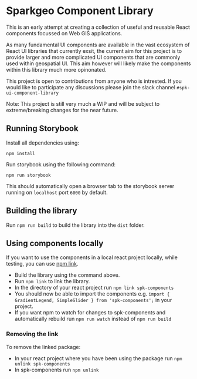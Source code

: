 # Sparkgeo Component Library

This is an early attempt at creating a collection of useful and reusable React components focussed on Web GIS applications. 

As many fundamental UI components are available in the vast ecosystem of React UI libraries that currently exsit, the current aim for this project is to provide larger and more complicated UI components that are commonly used within geospatial UI. This aim however will likely make the components within this library much more opinonated.

This project is open to contributions from anyone who is intrested. If you would like to participate any discussions please join the slack channel `#spk-ui-component-library`

Note: This project is still very much a WIP and will be subject to extreme/breaking changes for the near future.

## Running Storybook

Install all dependencies using:

```npm install```

Run storybook using the following command:

```npm run storybook```

This should automatically open a browser tab to the storybook server running on `localhost` port `6000` by default.

## Building the library

Run `npm run build` to build the library into the `dist` folder.

## Using components locally

If you want to use the components in a local react project locally, while testing, you can use [npm link](https://docs.npmjs.com/cli/v6/commands/npm-link).

- Build the library using the command above.
- Run `npm link` to link the library.
- In the directory of your react project run `npm link spk-components`
- You should now be able to import the components e.g. `import { GradientLegend, SimpleSlider } from 'spk-components';` in your project.
- If you want npm to watch for changes to spk-components and automatically rebuild run `npm run watch` instead of `npm run build`

### Removing the link

To remove the linked package:
- In your react project where you have been using the package run `npm unlink spk-components`
- In spk-components run `npm unlink`